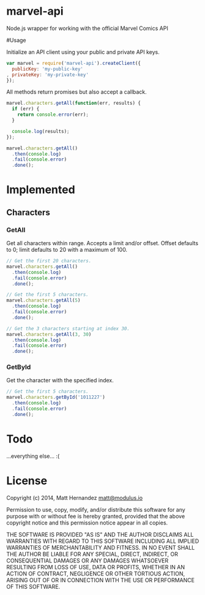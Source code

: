 marvel-api
==========

Node.js wrapper for working with the official Marvel Comics API

#Usage

Initialize an API client using your public and private API keys.

```js
var marvel = require('marvel-api').createClient({
  publicKey: 'my-public-key'
, privateKey: 'my-private-key'
});
```

All methods return promises but also accept a callback.

```js
marvel.characters.getAll(function(err, results) {
  if (err) {
    return console.error(err);
  }

  console.log(results);
});
```

```js
marvel.characters.getAll()
  .then(console.log)
  .fail(console.error)
  .done();
```

# Implemented

## Characters

### GetAll

Get all characters within range. Accepts a limit and/or offset. Offset defaults
to 0; limit defaults to 20 with a maximum of 100.

```js
// Get the first 20 characters.
marvel.characters.getAll()
  .then(console.log)
  .fail(console.error)
  .done();
```

```js
// Get the first 5 characters.
marvel.characters.getAll(5)
  .then(console.log)
  .fail(console.error)
  .done();
```

```js
// Get the 3 characters starting at index 30.
marvel.characters.getAll(3, 30)
  .then(console.log)
  .fail(console.error)
  .done();
```

### GetById

Get the character with the specified index.

```js
// Get the first 5 characters.
marvel.characters.getById('1011227')
  .then(console.log)
  .fail(console.error)
  .done();
```

# Todo

...everything else... :(

# License

Copyright (c) 2014, Matt Hernandez <matt@modulus.io>

Permission to use, copy, modify, and/or distribute this software for any
purpose with or without fee is hereby granted, provided that the above
copyright notice and this permission notice appear in all copies.

THE SOFTWARE IS PROVIDED "AS IS" AND THE AUTHOR DISCLAIMS ALL WARRANTIES WITH
REGARD TO THIS SOFTWARE INCLUDING ALL IMPLIED WARRANTIES OF MERCHANTABILITY AND
FITNESS. IN NO EVENT SHALL THE AUTHOR BE LIABLE FOR ANY SPECIAL, DIRECT,
INDIRECT, OR CONSEQUENTIAL DAMAGES OR ANY DAMAGES WHATSOEVER RESULTING FROM
LOSS OF USE, DATA OR PROFITS, WHETHER IN AN ACTION OF CONTRACT, NEGLIGENCE OR
OTHER TORTIOUS ACTION, ARISING OUT OF OR IN CONNECTION WITH THE USE OR
PERFORMANCE OF THIS SOFTWARE.

